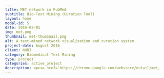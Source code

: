 ```yaml
---
title: MET network in PubMed
subtitle: Bio-Text Mining (Curation Tool)
layout: home
modal-id: 5
date: 2016-08-01
img: met.png
thumbnail: met-thumbnail.png
alt: A text-mined network visualization and curation system.
project-date: August 2016
client: NHRI
category: Biomedical Text Mining
type: project
categories: active_project
description: <p><a href='https://chrome.google.com/webstore/detail/met/lokpfiaclgdopdmpmapcghojakojiilc' target="_blank">METastasisWay annotation tool</a> (MET) is an interactive curation system that provides you a powerful and easy-to-use way to access the contents of <a href='http://btm.tmu.edu.tw/metastasisway' target="_blank">MetastasisWay</a> and to contribute your reading about the metastatic pathway. MET is developed as browser extensions to make it easy to install and update. With MET, you can constribute your exciting observations while reading or searching on PubMed.</p><p>Fund# MOST 105-2221-E-143-003</p>
---
```

